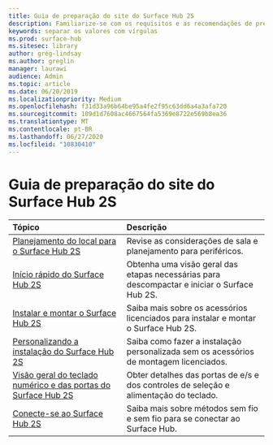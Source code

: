 ```yaml
---
title: Guia de preparação do site do Surface Hub 2S
description: Familiarize-se com os requisitos e as recomendações de preparação do local para o Surface Hub 2S.
keywords: separar os valores com vírgulas
ms.prod: surface-hub
ms.sitesec: library
author: greg-lindsay
ms.author: greglin
manager: laurawi
audience: Admin
ms.topic: article
ms.date: 06/20/2019
ms.localizationpriority: Medium
ms.openlocfilehash: f31d33a96b64be95a4fe2f95c63dd6a4a3afa720
ms.sourcegitcommit: 109d1d7608ac4667564fa5369e8722e569b8ea36
ms.translationtype: MT
ms.contentlocale: pt-BR
ms.lasthandoff: 06/27/2020
ms.locfileid: "10830410"
---
```

# Guia de preparação do site do Surface Hub 2S

|**Tópico**|**Descrição**|
|:-------|:-------|
| [Planejamento do local para o Surface Hub 2S](surface-hub-2s-site-planning.md) | Revise as considerações de sala e planejamento para periféricos. |
| [Início rápido do Surface Hub 2S](surface-hub-2s-quick-start.md) | Obtenha uma visão geral das etapas necessárias para descompactar e iniciar o Surface Hub 2S. |
| [Instalar e montar o Surface Hub 2S](surface-hub-2s-install-mount.md) | Saiba mais sobre os acessórios licenciados para instalar e montar o Surface Hub 2S. |
| [Personalizando a instalação do Surface Hub 2S](surface-hub-2s-custom-install.md) | Saiba como fazer a instalação personalizada sem os acessórios de montagem licenciados.|
| [Visão geral do teclado numérico e das portas do Surface Hub 2S](surface-hub-2s-port-keypad-overview.md) | Obter detalhes das portas de e/s e dos controles de seleção e alimentação do teclado. |
| [Conecte-se ao Surface Hub 2S](surface-hub-2s-connect.md) | Saiba mais sobre métodos sem fio e sem fio para se conectar ao Surface Hub.|
